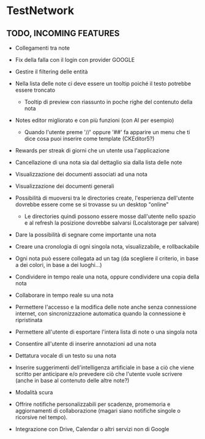 # TestNetwork

## TODO, INCOMING FEATURES

- Collegamenti tra note
- Fix della falla con il login con provider GOOGLE
- Gestire il filtering delle entità
- Nella lista delle note ci deve essere un tooltip poiché il testo potrebbe essere troncato
  - Tooltip di preview con riassunto in poche righe del contenuto della nota
- Notes editor migliorato e con più funzioni (con AI per esempio)
  - Quando l'utente preme '//' oppure '##' fa apparire un menu che ti dice cosa puoi inserire come template (CKEditor5?)
- Rewards per streak di giorni che un utente usa l'applicazione
- Cancellazione di una nota sia dal dettaglio sia dalla lista delle note
- Visualizzazione dei documenti associati ad una nota
- Visualizzazione dei documenti generali
- Possibilità di muoversi tra le directories create, l'esperienza dell'utente dovrebbe essere come se si trovasse su un desktop "online"
  - Le directories quindi possono essere mosse dall'utente nello spazio e al refresh la posizione dovrebbe salvarsi (Localstorage per salvare)
- Dare la possibilità di segnare come importante una nota
- Creare una cronologia di ogni singola nota, visualizzabile, e rollbackabile
- Ogni nota può essere collegata ad un tag (da scegliere il criterio, in base a dei colori, in base a dei luoghi...)
- Condividere in tempo reale una nota, oppure condividere una copia della nota
- Collaborare in tempo reale su una nota
- Permettere l'accesso e la modifica delle note anche senza connessione internet, con sincronizzazione automatica quando la connessione è ripristinata
- Permettere all'utente di esportare l'intera lista di note o una singola nota
- Consentire all'utente di inserire annotazioni ad una nota
- Dettatura vocale di un testo su una nota
- Inserire suggerimenti dell'intelligenza artificiale in base a ciò che viene scritto per anticipare e/o prevedere ciò che l'utente vuole scrivere (anche in base al contenuto delle altre note?)
- Modalità scura
- Offrire notifiche personalizzabili per scadenze, promemoria e aggiornamenti di collaborazione (magari siano notifiche singole o ricorsive nel tempo).

- Integrazione con Drive, Calendar o altri servizi non di Google
